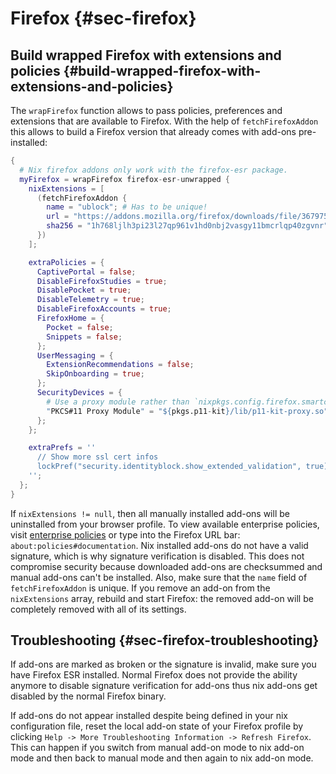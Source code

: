 # Firefox {#sec-firefox}

## Build wrapped Firefox with extensions and policies {#build-wrapped-firefox-with-extensions-and-policies}

The `wrapFirefox` function allows to pass policies, preferences and extensions that are available to Firefox. With the help of `fetchFirefoxAddon` this allows to build a Firefox version that already comes with add-ons pre-installed:

```nix
{
  # Nix firefox addons only work with the firefox-esr package.
  myFirefox = wrapFirefox firefox-esr-unwrapped {
    nixExtensions = [
      (fetchFirefoxAddon {
        name = "ublock"; # Has to be unique!
        url = "https://addons.mozilla.org/firefox/downloads/file/3679754/ublock_origin-1.31.0-an+fx.xpi";
        sha256 = "1h768ljlh3pi23l27qp961v1hd0nbj2vasgy11bmcrlqp40zgvnr";
      })
    ];

    extraPolicies = {
      CaptivePortal = false;
      DisableFirefoxStudies = true;
      DisablePocket = true;
      DisableTelemetry = true;
      DisableFirefoxAccounts = true;
      FirefoxHome = {
        Pocket = false;
        Snippets = false;
      };
      UserMessaging = {
        ExtensionRecommendations = false;
        SkipOnboarding = true;
      };
      SecurityDevices = {
        # Use a proxy module rather than `nixpkgs.config.firefox.smartcardSupport = true`
        "PKCS#11 Proxy Module" = "${pkgs.p11-kit}/lib/p11-kit-proxy.so";
      };
    };

    extraPrefs = ''
      // Show more ssl cert infos
      lockPref("security.identityblock.show_extended_validation", true);
    '';
  };
}
```

If `nixExtensions != null`, then all manually installed add-ons will be uninstalled from your browser profile.
To view available enterprise policies, visit [enterprise policies](https://github.com/mozilla/policy-templates#enterprisepoliciesenabled)
or type into the Firefox URL bar: `about:policies#documentation`.
Nix installed add-ons do not have a valid signature, which is why signature verification is disabled. This does not compromise security because downloaded add-ons are checksummed and manual add-ons can't be installed. Also, make sure that the `name` field of `fetchFirefoxAddon` is unique. If you remove an add-on from the `nixExtensions` array, rebuild and start Firefox: the removed add-on will be completely removed with all of its settings.

## Troubleshooting {#sec-firefox-troubleshooting}
If add-ons are marked as broken or the signature is invalid, make sure you have Firefox ESR installed. Normal Firefox does not provide the ability anymore to disable signature verification for add-ons thus nix add-ons get disabled by the normal Firefox binary.

If add-ons do not appear installed despite being defined in your nix configuration file, reset the local add-on state of your Firefox profile by clicking `Help -> More Troubleshooting Information -> Refresh Firefox`. This can happen if you switch from manual add-on mode to nix add-on mode and then back to manual mode and then again to nix add-on mode.
